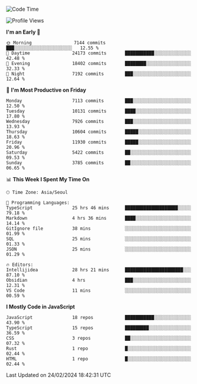 <!--START_SECTION:waka-->
![Code Time](http://img.shields.io/badge/Code%20Time-5%2C694%20hrs%2048%20mins-blue)

![Profile Views](http://img.shields.io/badge/Profile%20Views-0-blue)

**I'm an Early 🐤** 

```text
🌞 Morning                7144 commits        ███░░░░░░░░░░░░░░░░░░░░░░   12.55 % 
🌆 Daytime                24173 commits       ███████████░░░░░░░░░░░░░░   42.48 % 
🌃 Evening                18402 commits       ████████░░░░░░░░░░░░░░░░░   32.33 % 
🌙 Night                  7192 commits        ███░░░░░░░░░░░░░░░░░░░░░░   12.64 % 
```
📅 **I'm Most Productive on Friday** 

```text
Monday                   7113 commits        ███░░░░░░░░░░░░░░░░░░░░░░   12.50 % 
Tuesday                  10131 commits       ████░░░░░░░░░░░░░░░░░░░░░   17.80 % 
Wednesday                7926 commits        ███░░░░░░░░░░░░░░░░░░░░░░   13.93 % 
Thursday                 10604 commits       █████░░░░░░░░░░░░░░░░░░░░   18.63 % 
Friday                   11930 commits       █████░░░░░░░░░░░░░░░░░░░░   20.96 % 
Saturday                 5422 commits        ██░░░░░░░░░░░░░░░░░░░░░░░   09.53 % 
Sunday                   3785 commits        ██░░░░░░░░░░░░░░░░░░░░░░░   06.65 % 
```


📊 **This Week I Spent My Time On** 

```text
🕑︎ Time Zone: Asia/Seoul

💬 Programming Languages: 
TypeScript               25 hrs 46 mins      ████████████████████░░░░░   79.18 % 
Markdown                 4 hrs 36 mins       ████░░░░░░░░░░░░░░░░░░░░░   14.14 % 
GitIgnore file           38 mins             ░░░░░░░░░░░░░░░░░░░░░░░░░   01.99 % 
SQL                      25 mins             ░░░░░░░░░░░░░░░░░░░░░░░░░   01.33 % 
JSON                     25 mins             ░░░░░░░░░░░░░░░░░░░░░░░░░   01.29 % 

🔥 Editors: 
Intellijidea             28 hrs 21 mins      ██████████████████████░░░   87.10 % 
Obsidian                 4 hrs               ███░░░░░░░░░░░░░░░░░░░░░░   12.31 % 
VS Code                  11 mins             ░░░░░░░░░░░░░░░░░░░░░░░░░   00.59 % 
```

**I Mostly Code in JavaScript** 

```text
JavaScript               18 repos            ███████████░░░░░░░░░░░░░░   43.90 % 
TypeScript               15 repos            █████████░░░░░░░░░░░░░░░░   36.59 % 
CSS                      3 repos             ██░░░░░░░░░░░░░░░░░░░░░░░   07.32 % 
Rust                     1 repo              █░░░░░░░░░░░░░░░░░░░░░░░░   02.44 % 
HTML                     1 repo              █░░░░░░░░░░░░░░░░░░░░░░░░   02.44 % 
```




 Last Updated on 24/02/2024 18:42:31 UTC
<!--END_SECTION:waka-->
